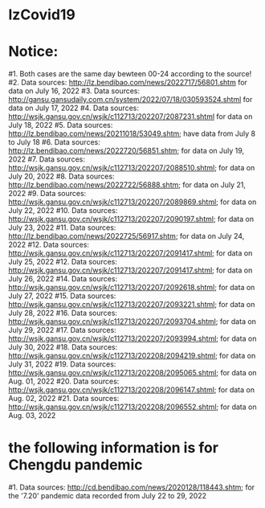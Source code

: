 # lzCovid19

# Notice:

#1. Both cases are the same day bewteen 00-24 according to the source!
#2. Data sources: http://lz.bendibao.com/news/2022717/56801.shtm for data on July 16, 2022
#3. Data sources: http://gansu.gansudaily.com.cn/system/2022/07/18/030593524.shtml for data on July 17, 2022
#4. Data sources: http://wsjk.gansu.gov.cn/wsjk/c112713/202207/2087231.shtml for data on July 18, 2022
#5. Data sources: http://lz.bendibao.com/news/20211018/53049.shtm; have data from July 8 to July 18
#6. Data sources: http://lz.bendibao.com/news/2022720/56851.shtm; for data on July 19, 2022
#7. Data sources: http://wsjk.gansu.gov.cn/wsjk/c112713/202207/2088510.shtml; for data on July 20, 2022
#8. Data sources: http://lz.bendibao.com/news/2022722/56888.shtm; for data on July 21, 2022
#9. Data sources: http://wsjk.gansu.gov.cn/wsjk/c112713/202207/2089869.shtml; for data on July 22, 2022
#10. Data sources: http://wsjk.gansu.gov.cn/wsjk/c112713/202207/2090197.shtml; for data on July 23, 2022
#11. Data sources: http://lz.bendibao.com/news/2022725/56917.shtm; for data on July 24, 2022
#12. Data sources: http://wsjk.gansu.gov.cn/wsjk/c112713/202207/2091417.shtml; for data on July 25, 2022
#12. Data sources: http://wsjk.gansu.gov.cn/wsjk/c112713/202207/2091417.shtml; for data on July 26, 2022
#14. Data sources: http://wsjk.gansu.gov.cn/wsjk/c112713/202207/2092618.shtml; for data on July 27, 2022
#15. Data sources: http://wsjk.gansu.gov.cn/wsjk/c112713/202207/2093221.shtml; for data on July 28, 2022
#16. Data sources: http://wsjk.gansu.gov.cn/wsjk/c112713/202207/2093704.shtml; for data on July 29, 2022
#17. Data sources: http://wsjk.gansu.gov.cn/wsjk/c112713/202207/2093994.shtml; for data on July 30, 2022
#18. Data sources: http://wsjk.gansu.gov.cn/wsjk/c112713/202208/2094219.shtml; for data on July 31, 2022
#19. Data sources: http://wsjk.gansu.gov.cn/wsjk/c112713/202208/2095065.shtml; for data on Aug. 01, 2022
#20. Data sources: http://wsjk.gansu.gov.cn/wsjk/c112713/202208/2096147.shtml; for data on Aug. 02, 2022
#21. Data sources: http://wsjk.gansu.gov.cn/wsjk/c112713/202208/2096552.shtml; for data on Aug. 03, 2022



# the following information is for Chengdu pandemic
#1. Data sources: http://cd.bendibao.com/news/2020128/118443.shtm; for the '7.20' pandemic data recorded from July 22 to 29, 2022
